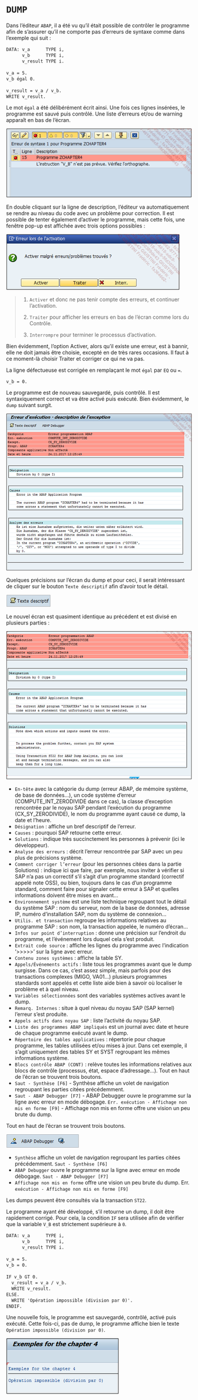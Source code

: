 # **`DUMP`**

Dans l’éditeur `ABAP`, il a été vu qu’il était possible de contrôler le programme afin de s’assurer qu’il ne comporte pas d’erreurs de syntaxe comme dans l’exemple qui suit :

```JS
DATA: v_a      TYPE i,
      v_b      TYPE i,
      v_result TYPE i.

v_a = 5.
v_b égal 0.

v_result = v_a / v_b.
WRITE v_result.
```

Le mot `égal` a été délibérément écrit ainsi. Une fois ces lignes insérées, le programme est sauvé puis contrôlé. Une liste d’erreurs et/ou de warning apparaît en bas de l’écran.

![](../00_Ressources/04_01_05.png)

En double cliquant sur la ligne de description, l’éditeur va automatiquement se rendre au niveau du code avec un problème pour correction. Il est possible de tenter également d’activer le programme, mais cette fois, une fenêtre pop-up est affichée avec trois options possibles :

![](../00_Ressources/04_01_06.png)

> 1. `Activer` et donc ne pas tenir compte des erreurs, et continuer l’activation.
>
> 2. `Traiter` pour afficher les erreurs en bas de l’écran comme lors du Contrôle.
>
> 3. `Interrompre` pour terminer le processus d’activation.

Bien évidemment, l’option Activer, alors qu’il existe une erreur, est à bannir, elle ne doit jamais être choisie, excepté en de très rares occasions. Il faut à ce moment-là choisir Traiter et corriger ce qui ne va pas.

La ligne défectueuse est corrigée en remplaçant le mot `égal` par `EQ` ou `=`.

```JS
v_b = 0.
```

Le programme est de nouveau sauvegardé, puis contrôlé. Il est syntaxiquement correct et va être activé puis exécuté. Bien évidemment, le `dump` suivant surgit.

![](../00_Ressources/04_01_01.png)

Quelques précisions sur l’écran du dump et pour ceci, il serait intéressant de cliquer sur le bouton `Texte descriptif` afin d’avoir tout le détail.

![](../00_Ressources/04_01_02.png)

Le nouvel écran est quasiment identique au précédent et est divisé en plusieurs parties :

![](../00_Ressources/04_01_03.png)

- `En-tête` avec la catégorie du dump (erreur ABAP, de mémoire système, de base de données...), un code système d’erreur (COMPUTE_INT_ZERODIVIDE dans ce cas), la classe d’exception rencontrée par le noyau SAP pendant l’exécution du programme (CX_SY_ZERODIVIDE), le nom du programme ayant causé ce dump, la date et l’heure.
- `Désignation` : affiche un bref descriptif de l’erreur.
- `Causes` : pourquoi SAP retourne cette erreur.
- `Solutions` : indique très succinctement les personnes à prévenir (ici le développeur).
- `Analyse des erreurs` : décrit l’erreur rencontrée par SAP avec un peu plus de précisions système.
- `Comment corriger l’erreur` (pour les personnes citées dans la partie Solutions) : indique ici que faire, par exemple, nous inviter à vérifier si SAP n’a pas un correctif s’il s’agit d’un programme standard (correctif appelé note OSS), ou bien, toujours dans le cas d’un programme standard, comment faire pour signaler cette erreur à SAP et quelles informations doivent être mises en avant...
- `Environnement système` est une liste technique regroupant tout le détail du système SAP : nom du serveur, nom de la base de données, adresse IP, numéro d’installation SAP, nom du système de connexion...
- `Utilis. et transaction` regroupe les informations relatives au programme SAP : son nom, la transaction appelée, le numéro d’écran...
- `Infos sur point d’interruption` : donne une précision sur l’endroit du programme, et l’événement lors duquel cela s’est produit.
- `Extrait code source` : affiche les lignes du programme avec l’indication ’>>>>>’ sur la ligne avec erreur.
- `Contenu zones systèmes` : affiche la table SY.
- `Appels/Événements actifs` : liste tous les programmes avant que le dump surgisse. Dans ce cas, c’est assez simple, mais parfois pour des transactions complexes (MIGO, VA01...) plusieurs programmes standards sont appelés et cette liste aide bien à savoir où localiser le problème et à quel niveau.
- `Variables sélectionnées` sont des variables systèmes actives avant le dump.
- `Remarq. Internes` : situe à quel niveau du noyau SAP (SAP kernel) l’erreur s’est produite.
- `Appels actifs dans noyau SAP` : liste l’activité du noyau SAP.
- `Liste des programmes ABAP impliqués` est un journal avec date et heure de chaque programme exécuté avant le dump.
- `Répertoire des tables applicatives` : répertorie pour chaque programme, les tables utilisées et/ou mises à jour. Dans cet exemple, il s’agit uniquement des tables SY et SYST regroupant les mêmes informations système.
- `Blocs contrôle ABAP (CONT)` : relève toutes les informations relatives aux blocs de contrôle (processus, état, espace d’adressage...).
  Tout en haut de l’écran se trouvent trois boutons.
- `Saut - Synthèse [F6]` - Synthèse affiche un volet de navigation regroupant les parties citées précédemment.
- `Saut - ABAP Debugger [F7]` - ABAP Debugger ouvre le programme sur la ligne avec erreur en mode débogage.
  `Err. exécution - Affichage non mis en forme [F9]` - Affichage non mis en forme offre une vision un peu brute du dump.

Tout en haut de l’écran se trouvent trois boutons.

![](../00_Ressources/04_01_07.png)

- `Synthèse` affiche un volet de navigation regroupant les parties citées précédemment. `Saut - Synthèse [F6]`
- `ABAP Debugger` ouvre le programme sur la ligne avec erreur en mode débogage. `Saut - ABAP Debugger [F7]`
- `Affichage non mis en forme` offre une vision un peu brute du dump. Err. `exécution - Affichage non mis en forme [F9]`

Les dumps peuvent être consultés via la transaction `ST22`.

Le programme ayant été développé, s’il retourne un dump, il doit être rapidement corrigé. Pour cela, la condition `IF` sera utilisée afin de vérifier que la variable `V_B` est strictement supérieure à `0`.

```JS
DATA: v_a      TYPE i,
      v_b      TYPE i,
      v_result TYPE i.

v_a = 5.
v_b = 0.

IF v_b GT 0.
  v_result = v_a / v_b.
  WRITE v_result.
ELSE.
  WRITE 'Opération impossible (division par 0)'.
ENDIF.
```

Une nouvelle fois, le programme est sauvegardé, contrôlé, activé puis exécuté. Cette fois-ci, pas de dump, le programme affiche bien le texte `Opération impossible (division par 0)`.

![](../00_Ressources/04_01_04.png)
